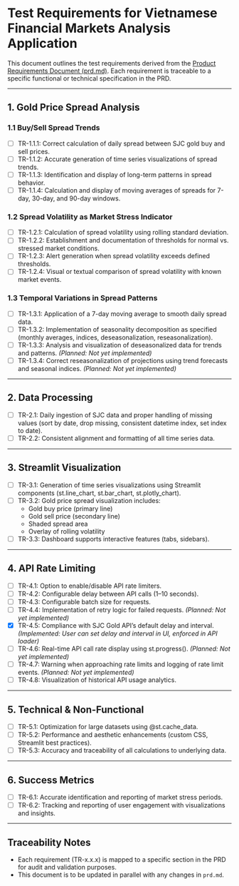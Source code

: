 # Test Requirements for Vietnamese Financial Markets Analysis Application

This document outlines the test requirements derived from the [Product Requirements Document (prd.md)](prd.md). Each requirement is traceable to a specific functional or technical specification in the PRD.

---

## 1. Gold Price Spread Analysis

### 1.1 Buy/Sell Spread Trends
- [ ] TR-1.1.1: Correct calculation of daily spread between SJC gold buy and sell prices.
- [ ] TR-1.1.2: Accurate generation of time series visualizations of spread trends.
- [ ] TR-1.1.3: Identification and display of long-term patterns in spread behavior.
- [ ] TR-1.1.4: Calculation and display of moving averages of spreads for 7-day, 30-day, and 90-day windows.

### 1.2 Spread Volatility as Market Stress Indicator
- [ ] TR-1.2.1: Calculation of spread volatility using rolling standard deviation.
- [ ] TR-1.2.2: Establishment and documentation of thresholds for normal vs. stressed market conditions.
- [ ] TR-1.2.3: Alert generation when spread volatility exceeds defined thresholds.
- [ ] TR-1.2.4: Visual or textual comparison of spread volatility with known market events.

### 1.3 Temporal Variations in Spread Patterns
- [ ] TR-1.3.1: Application of a 7-day moving average to smooth daily spread data.
- [ ] TR-1.3.2: Implementation of seasonality decomposition as specified (monthly averages, indices, deseasonalization, reseasonalization).
- [ ] TR-1.3.3: Analysis and visualization of deseasonalized data for trends and patterns. _(Planned: Not yet implemented)_
- [ ] TR-1.3.4: Correct reseasonalization of projections using trend forecasts and seasonal indices. _(Planned: Not yet implemented)_

---

## 2. Data Processing

- [ ] TR-2.1: Daily ingestion of SJC data and proper handling of missing values (sort by date, drop missing, consistent datetime index, set index to date).
- [ ] TR-2.2: Consistent alignment and formatting of all time series data.

---

## 3. Streamlit Visualization

- [ ] TR-3.1: Generation of time series visualizations using Streamlit components (st.line_chart, st.bar_chart, st.plotly_chart).
- [ ] TR-3.2: Gold price spread visualization includes:
  - Gold buy price (primary line)
  - Gold sell price (secondary line)
  - Shaded spread area
  - Overlay of rolling volatility
- [ ] TR-3.3: Dashboard supports interactive features (tabs, sidebars).

---

## 4. API Rate Limiting

- [ ] TR-4.1: Option to enable/disable API rate limiters.
- [ ] TR-4.2: Configurable delay between API calls (1–10 seconds).
- [ ] TR-4.3: Configurable batch size for requests.
- [ ] TR-4.4: Implementation of retry logic for failed requests. _(Planned: Not yet implemented)_
- [x] TR-4.5: Compliance with SJC Gold API’s default delay and interval. _(Implemented: User can set delay and interval in UI, enforced in API loader)_
- [ ] TR-4.6: Real-time API call rate display using st.progress(). _(Planned: Not yet implemented)_
- [ ] TR-4.7: Warning when approaching rate limits and logging of rate limit events. _(Planned: Not yet implemented)_
- [ ] TR-4.8: Visualization of historical API usage analytics.

---

## 5. Technical & Non-Functional

- [ ] TR-5.1: Optimization for large datasets using @st.cache_data.
- [ ] TR-5.2: Performance and aesthetic enhancements (custom CSS, Streamlit best practices).
- [ ] TR-5.3: Accuracy and traceability of all calculations to underlying data.

---

## 6. Success Metrics

- [ ] TR-6.1: Accurate identification and reporting of market stress periods.
- [ ] TR-6.2: Tracking and reporting of user engagement with visualizations and insights.

---

## Traceability Notes

- Each requirement (TR-x.x.x) is mapped to a specific section in the PRD for audit and validation purposes.
- This document is to be updated in parallel with any changes in `prd.md`.
